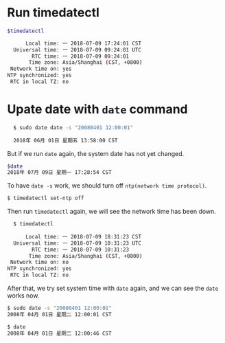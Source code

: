 # Run timedatectl 

```bash
$timedatectl

      Local time: 一 2018-07-09 17:24:01 CST
  Universal time: 一 2018-07-09 09:24:01 UTC
        RTC time: 一 2018-07-09 09:24:01
       Time zone: Asia/Shanghai (CST, +0800)
 Network time on: yes 
NTP synchronized: yes
 RTC in local TZ: no
```

# Upate date with `date` command

```bash
  $ sudo date date -s "20080401 12:00:01"
  
  2018年 06月 01日 星期五 13:58:00 CST
```

But if we run `date` again, the system date has not yet changed.

```bash
$date
2018年 07月 09日 星期一 17:28:54 CST
```

To have `date -s` work, we should turn off `ntp(network time protocol)`.

```bash
$ timedatectl set-ntp off
```

Then run `timedatectl` again, we will see the network time has been down.

```bash
  $ timedatectl  
  
      Local time: 一 2018-07-09 18:31:23 CST
  Universal time: 一 2018-07-09 10:31:23 UTC
        RTC time: 一 2018-07-09 10:31:23
       Time zone: Asia/Shanghai (CST, +0800)
 Network time on: no
NTP synchronized: yes
 RTC in local TZ: no
```

After that, we try set system time with `date` again, and we can see the `date` works now.

```bash
$ sudo date -s "20080401 12:00:01"
2008年 04月 01日 星期二 12:00:01 CST

$ date
2008年 04月 01日 星期二 12:00:46 CST
```

